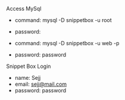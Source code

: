 Access MySql
* command: mysql -D snippetbox -u root
* password: <no-password>

* command: mysql -D snippetbox -u web -p
* password: password

Snippet Box Login
* name: Sejj
* email: sejj@mail.com
* password: password
